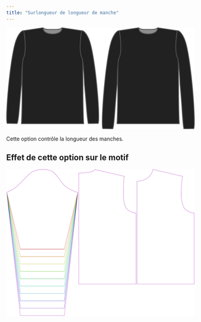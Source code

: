 ```yaml
---
title: "Surlongueur de longueur de manche"
---
```


![L'option bonus longueur de manche pour Brian](./sleevelengthbonus.svg)

Cette option contrôle la longueur des manches.

## Effet de cette option sur le motif

![Cette image montre l'effet de cette option en superposant plusieurs variantes qui ont une valeur différente pour cette option](brian_sleevelengthbonus_sample.svg "Effet de cette option sur le modèle")
